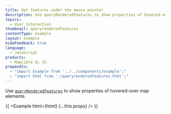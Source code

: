 ```yaml
---
title: Get features under the mouse pointer
description: Use queryRenderedFeatures to show properties of hovered-over map elements.
topics:
  - User interaction
thumbnail: queryrenderedfeatures
contentType: example
layout: example
hideFeedback: true
language:
  - JavaScript
products:
  - MapLibre GL JS
prependJs:
  - "import Example from '../../components/example';"
  - "import html from './queryrenderedfeatures.html';"
---
```


Use [`queryRenderedFeatures`](https://u-n-l.github.io/unl-map-js-docs/api/map/#map#queryrenderedfeatures) to show properties of hovered-over map elements.

{{ <Example html={html} {...this.props} /> }}
